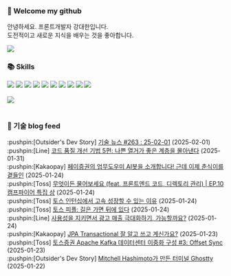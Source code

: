 ### 👋 Welcome my github

안녕하세요. 프론트개발자 강대한입니다.
<br>
도전적이고 새로운 지식을 배우는 것을 좋아합니다.

<!--
![header](https://capsule-render.vercel.app/api?type=Waving&color=auto&height=300&section=header&text=Welcome&fontAlignY=40&desc=KangDaeHan%20github%20&descSize=20&descAlignY=55&animation=fadeIn&fontSize=90)

**KangDaeHan/KangDaeHan** is a ✨ _special_ ✨ repository because its `README.md` (this file) appears on your GitHub profile.

Here are some ideas to get you started:

- 🔭 I’m currently working on ...
- 🌱 I’m currently learning ...
- 👯 I’m looking to collaborate on ...
- 🤔 I’m looking for help with ...
- 💬 Ask me about ...
- 📫 How to reach me: ...
- 😄 Pronouns: ...
- ⚡ Fun fact: ...
-->

<a href="https://twinfamily.github.io" target="_blank"><img src="https://img.shields.io/badge/Blog-121D33?style=flat-square&logo=blogger&logoColor=ffffff"/></a>

### :books: Skills
<a href="#" target="_blank"><img src="https://img.shields.io/badge/React-61DAFB?style=flat-square&logo=react&logoColor=ffffff"/></a>
<a href="#" target="_blank"><img src="https://img.shields.io/badge/Html5-E34F26?style=flat-square&logo=html5&logoColor=ffffff"/></a>
<a href="#" target="_blank"><img src="https://img.shields.io/badge/Javascript-F7DF1E?style=flat-square&logo=javascript&logoColor=ffffff"/></a>
<a href="#" target="_blank"><img src="https://img.shields.io/badge/Cssmodules-000000?style=flat-square&logo=cssmodules&logoColor=ffffff"/></a>
<a href="#" target="_blank"><img src="https://img.shields.io/badge/Node.js-339933?style=flat-square&logo=nodedotjs&logoColor=ffffff"/></a>
<a href="#" target="_blank"><img src="https://img.shields.io/badge/Typescript-3178C6?style=flat-square&logo=typescript&logoColor=ffffff"/></a>
<a href="#" target="_blank"><img src="https://img.shields.io/badge/Git-F05032?style=flat-square&logo=git&logoColor=ffffff"/></a>
<a href="#" target="_blank"><img src="https://img.shields.io/badge/Gitlab-FC6D26?style=flat-square&logo=gitlab&logoColor=ffffff"/></a>
<a href="#" target="_blank"><img src="https://img.shields.io/badge/Webpack-8DD6F9?style=flat-square&logo=webpack&logoColor=ffffff"/></a>
<a href="#" target="_blank"><img src="https://img.shields.io/badge/Vite-646CFF?style=flat-square&logo=vite&logoColor=ffffff"/></a>
<br><br>
<img src="https://github-readme-stats.vercel.app/api/top-langs/?username=KangDaeHan&layout=compact">
<br><br>
### :round_pushpin: 기술 blog feed
<!-- BLOG-POST-LIST:START --><div>:pushpin:[Outsider's Dev Story] <a target="_blank" href="https://blog.outsider.ne.kr/1753">기술 뉴스 #263 : 25-02-01</a> (2025-02-01)</div><div>:pushpin:[Line] <a target="_blank" href="https://techblog.lycorp.co.jp/ko/techniques-for-improving-code-quality-5">코드 품질 개선 기법 5편: 나쁜 열거가 좋은 계층을 몰아낸다</a> (2025-01-31)</div><div>:pushpin:[Kakaopay] <a target="_blank" href="https://tech.kakaopay.com/post/choonsiri/">페이증권의 업무도우미 AI봇을 소개합니다! 근데 이제 춘식이를 곁들인</a> (2025-01-24)</div><div>:pushpin:[Toss] <a target="_blank" href="https://toss.tech/article/firesidechat_frontend_10">무엇이든 물어보세요 &lpar;feat. 프론트엔드 코드, 디렉토리 관리&rpar; | EP.10 캠프파이어 특집 상</a> (2025-01-24)</div><div>:pushpin:[Toss] <a target="_blank" href="https://toss.tech/article/33215">토스 인턴십에서 고속 성장할 수 있는 이유</a> (2025-01-24)</div><div>:pushpin:[Toss] <a target="_blank" href="https://toss.tech/article/tosspeople-jimin">토스 피플: 길은 가면 뒤에 있다</a> (2025-01-24)</div><div>:pushpin:[Line] <a target="_blank" href="https://techblog.lycorp.co.jp/ko/maximizing-ad-revenue-while-preserving-usability">사용성을 지키면서 광고 매출 극대화하기, 가능할까요?</a> (2025-01-24)</div><div>:pushpin:[Kakaopay] <a target="_blank" href="https://tech.kakaopay.com/post/jpa-transactional-bri/">JPA Transactional 잘 알고 쓰고 계신가요?</a> (2025-01-23)</div><div>:pushpin:[Toss] <a target="_blank" href="https://toss.tech/article/kafka-distribution-3">토스증권 Apache Kafka 데이터센터 이중화 구성 #3: Offset Sync</a> (2025-01-23)</div><div>:pushpin:[Outsider's Dev Story] <a target="_blank" href="https://blog.outsider.ne.kr/1752">Mitchell Hashimoto가 만든 터미널 Ghostty</a> (2025-01-22)</div><!-- BLOG-POST-LIST:END -->

<!-- ![Anurag's GitHub stats](https://github-readme-stats.vercel.app/api?username=KangDaeHan&show_icons=true&theme=radical) -->
